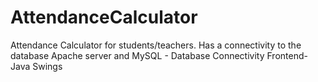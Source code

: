 # AttendanceCalculator
Attendance Calculator for students/teachers. Has a connectivity to the database
Apache server and MySQL - Database Connectivity
Frontend- Java Swings
